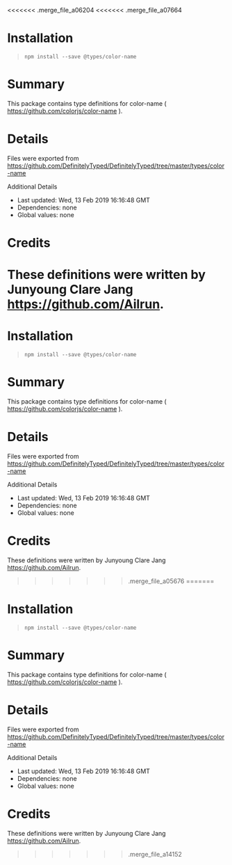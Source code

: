 <<<<<<< .merge_file_a06204
<<<<<<< .merge_file_a07664
# Installation
> `npm install --save @types/color-name`

# Summary
This package contains type definitions for color-name ( https://github.com/colorjs/color-name ).

# Details
Files were exported from https://github.com/DefinitelyTyped/DefinitelyTyped/tree/master/types/color-name

Additional Details
 * Last updated: Wed, 13 Feb 2019 16:16:48 GMT
 * Dependencies: none
 * Global values: none

# Credits
These definitions were written by Junyoung Clare Jang <https://github.com/Ailrun>.
=======
# Installation
> `npm install --save @types/color-name`

# Summary
This package contains type definitions for color-name ( https://github.com/colorjs/color-name ).

# Details
Files were exported from https://github.com/DefinitelyTyped/DefinitelyTyped/tree/master/types/color-name

Additional Details
 * Last updated: Wed, 13 Feb 2019 16:16:48 GMT
 * Dependencies: none
 * Global values: none

# Credits
These definitions were written by Junyoung Clare Jang <https://github.com/Ailrun>.
>>>>>>> .merge_file_a05676
=======
# Installation
> `npm install --save @types/color-name`

# Summary
This package contains type definitions for color-name ( https://github.com/colorjs/color-name ).

# Details
Files were exported from https://github.com/DefinitelyTyped/DefinitelyTyped/tree/master/types/color-name

Additional Details
 * Last updated: Wed, 13 Feb 2019 16:16:48 GMT
 * Dependencies: none
 * Global values: none

# Credits
These definitions were written by Junyoung Clare Jang <https://github.com/Ailrun>.
>>>>>>> .merge_file_a14152
